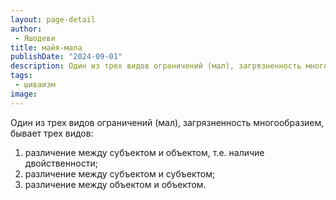 ```yaml
---
layout: page-detail
author:
 - Яшодеви
title: майя-мала
publishDate: "2024-09-01"
description: Один из трех видов ограничений (мал), загрязненность многообразием, бывает трех видов
tags:
 - шиваизм
image: 
---
```


Один из трех видов ограничений (мал), загрязненность многообразием, бывает трех видов:
1) различение между субъектом и объектом, т.е. наличие двойственности;
2) различение между субъектом и субъектом;
3) различение между объектом и объектом.

